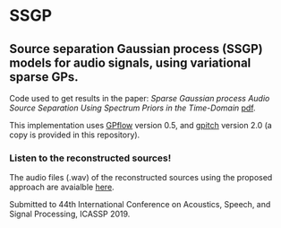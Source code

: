 # SSGP
## Source separation Gaussian process (SSGP) models for audio signals, using variational sparse GPs.
Code used to get results in the paper: *Sparse Gaussian process Audio Source Separation Using Spectrum Priors in the Time-Domain* [pdf][1]. 

This implementation uses [GPflow][2] version 0.5, and [gpitch][3] version 2.0 (a copy is provided in this repository).

### Listen to the reconstructed sources!
The audio files (.wav) of the reconstructed sources using the proposed approach are avaialble [here][4].

Submitted to 44th International Conference on Acoustics, Speech, and Signal Processing, ICASSP 2019.

[1]: https://arxiv.org/abs/1810.12679
[2]: https://github.com/GPflow/GPflow
[3]: https://github.com/PabloAlvarado/gpitch
[4]: https://sites.google.com/view/pabloalvarado/ssgp
